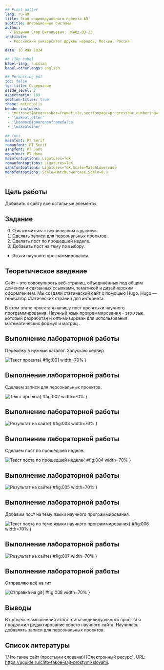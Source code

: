 ```yaml
---
## Front matter
lang: ru-RU
title: Этап индивидуального проекта №5
subtitle: Операционные системы
author:
  - Кузьмин Егор Витальевич, НКАбд-03-23
institute:
  - Российский университет дружбы народов, Москва, Россия

date: 18 мая 2024

## i18n babel
babel-lang: russian
babel-otherlangs: english

## Formatting pdf
toc: false
toc-title: Содержание
slide_level: 2
aspectratio: 169
section-titles: true
theme: metropolis
header-includes:
 - \metroset{progressbar=frametitle,sectionpage=progressbar,numbering=fraction}
 - '\makeatletter'
 - '\beamer@ignorenonframefalse'
 - '\makeatother'
 
## font
mainfont: PT Serif
romanfont: PT Serif
sansfont: PT Sans
monofont: PT Mono
mainfontoptions: Ligatures=TeX
romanfontoptions: Ligatures=TeX
sansfontoptions: Ligatures=TeX,Scale=MatchLowercase
monofontoptions: Scale=MatchLowercase,Scale=0.9
---
```


## Цель работы

Добавить к сайту все остальные элементы.

## Задание

0. Ознакомиться с ьехническим заданием.
1. Сделать записи для персональных проектов.
2. Сделать пост по прошедшей неделе.
3. Добавить пост на тему по выбору.

- Языки научного программирования.

## Теоретическое введение

Сайт – это совокупность веб-страниц, объединённых под общим доменом и связанных ссылками, тематикой и дизайнерским оформлением. Мы создали статический сайт с помощью Hugo.
Hugo — генератор статических страниц для интернета.

В этом этапе проекта я напишу пост про языки научного программирования.  Научный язык программирования - это язык, который разработан и оптимизирован для использования математических формул и матриц .

## Выполнение лабораторной работы

Перехожу в нужный каталог. Запускаю сервер 

![Текст проекта](image/1.png){ #fig:001 width=70% }

## Выполнение лабораторной работы

Сделаем записи для персональных проектов. 

![Текст проекта](image/2.png){ #fig:002 width=70% }

## Выполнение лабораторной работы

![Результат на сайте](image/3.png){ #fig:003 width=70% }

## Выполнение лабораторной работы

Сделаем пост по прошедшей неделе. 

![Текст поста по прошедшей неделе](image/4.png){ #fig:004 width=70% }

## Выполнение лабораторной работы

![Результат на сайте](image/5.png){ #fig:005 width=70% }

## Выполнение лабораторной работы

 Добавим пост на тему языки научного программирования. 

![Текст поста по теме языки научного программирования](image/6.png){ #fig:006 width=70% }

## Выполнение лабораторной работы

![Результат на сайте](image/7.png){ #fig:007 width=70% }

## Выполнение лабораторной работы

 Отправляю всё на гит 
 
 ![Отправка на git](image/8.png){ #fig:008 width=70% }

## Выводы

В процессе выполнения этого этапа индивидуального проекта я продолжил редактирование своего научного сайта. Научилась добавлять записи для персональных проектов.

## Список литературы

1.Что такое сайт (простыми словами)l [Электронный ресурс]. URL: https://uguide.ru/chto-takoe-sajt-prostymi-slovami.


